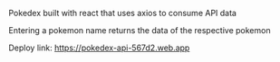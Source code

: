 Pokedex built with react that uses axios to consume API data

Entering a pokemon name returns the data of the respective pokemon

Deploy link:
https://pokedex-api-567d2.web.app
